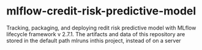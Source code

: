 # mlflow-credit-risk-predictive-model
 Tracking, packaging, and deploying redit risk predictive model with MLflow lifecycle framework v 2.7.1. The artifacts and data of this repository are stored in the default path mlruns inthis project, instead of on a server
